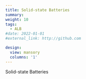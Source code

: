```yaml
---
title: Solid-state Batteries
summary: 
weight: 10
tags:
  - ALB
#date: 2022-01-01
#external_link: http://github.com

design:
  view: mansory
  columns: '1'
---
```

Solid-state Batteries